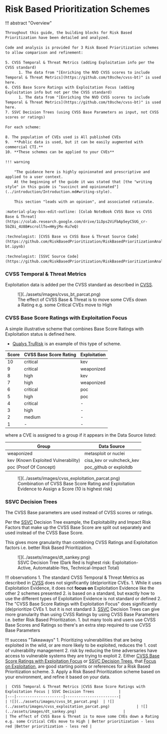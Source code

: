 # Risk Based Prioritization Schemes

!!! abstract "Overview"
    
    Throughout this guide, the building blocks for Risk Based Prioritization have been detailed and analyzed.

    Code and analysis is provided for 3 Risk Based Prioritization schemes to allow comparison and refinement: 

    5. CVSS Temporal & Threat Metrics (adding Exploitation info per the CVSS standard)
          1. The data from "[Enriching the NVD CVSS scores to include Temporal & Threat Metrics](https://github.com/t0sche/cvss-bt)" is used here.
    6. CVSS Base Score Ratings with Exploitation Focus (adding Exploitation info but not per the CVSS standard)
          1. The data from "[Enriching the NVD CVSS scores to include Temporal & Threat Metrics](https://github.com/t0sche/cvss-bt)" is used here.
    7. SSVC Decision Trees (using CVSS Base Parameters as input, not CVSS scores or ratings)

    For each scheme:

    8. The population of CVEs used is All published CVEs
    9.  **Public data is used, but it can be easily augmented with commercial CTI.**
    10. **These schemes can be applied to your CVEs**

    !!! warning 

        "The guidance here is highly opinionated and prescriptive and applied to a user context.
        At the beginning of the guide it was stated that [the "writing style" in this guide is "succinct and opinionated"](../introduction/Introduction.md#writing-style).
        
        This section "leads with an opinion", and associated rationale.

    :material-play-box-edit-outline: [Colab NoteBook CVSS Base vs CVSS Base & Threat](https://colab.research.google.com/drive/1LOps2ViFbAp5eyC5UG_cr-5bZ8i_4U8B#scrollTo=HHyjMx-Ku7eQ) 

    :technologist: [CVSS Base vs CVSS Base & Threat Source Code](https://github.com/RiskBasedPrioritization/RiskBasedPrioritizationAnalysis/blob/main/analysis/cvss-bt.ipynb)

    :technologist: [SSVC Source Code](https://github.com/RiskBasedPrioritization/RiskBasedPrioritizationAnalysis/blob/main/cisa_ssvc_dt/DT_from_scratch.ipynb) 
  



### CVSS Temporal & Threat Metrics

Exploitation data is added per the CVSS standard as described in [CVSS](../cvss/CVSS.md#cvss-exploit-maturity).

<figure markdown>
![](../assets/images/cvss_bt_parcat.png)
<figcaption>The effect of CVSS Base & Threat is to move some CVEs down a Rating e.g. some Critical CVEs move to High</figcaption>
</figure>


### CVSS Base Score Ratings with Exploitation Focus

A simple illustrative scheme that combines Base Score Ratings with Exploitation status is defined here.

* [Qualys TruRisk](../vendors/Qualys.md#in-depth-look-into-data-driven-science-behind-qualys-trurisk) is an example of this type of scheme.

|  Score | CVSS Base Score Rating | Exploitation           | 
|---|---------------------|------------------------|
| 10  | critical            | kev                    |    
|  9 | critical            | weaponized             |
|  8 | high                | kev | 8     |
|  7 | high                | weaponized  |
|  6 | critical            | poc | 6     |
|  5 | high                | poc                 |
|  4 | critical                | -                  | 
|  3 | high              | -                    | 
|  2 | medium               | -                  |
|  1 | -               | -                  | 

where a CVE is assigned to a group if it appears in the Data Source listed:

| Group                               | Data Source               |
|-------------------------------------|---------------------------|
| weaponized                          | metasploit or nuclei      |
| kev (Known Exploited Vulnerability) | cisa_kev or vulncheck_kev |
| poc (Proof Of Concept)              | poc_github or exploitdb   |

<figure markdown>
![](../assets/images/cvss_exploitation_parcat.png) 
<figcaption>Combination of CVSS Base Score Rating and Exploitation Evidence to Assign a Score (10 is highest risk)</figcaption>
</figure>



### SSVC Decision Trees

The CVSS Base parameters are used instead of CVSS scores or ratings.

Per the [SSVC](../ssvc/decision_trees_from_scratch.md) Decision Tree example, the Exploitability and Impact Risk Factors that make up the CVSS Base Score are split out separately and used instead of the CVSS Base Score.

This gives more granularity than combining CVSS Ratings and Exploitation factors i.e. better Risk Based Prioritization.


<figure markdown>
![](../assets/images/dt_sankey.png) 
<figcaption>SSVC Decision Tree (Dark Red is highest risk: Exploitation-Active, Automatable-Yes, Technical-Impact Total)</figcaption>
</figure>


!!! observations
    1. The standard CVSS Temporal & Threat Metrics as described in [CVSS](../cvss/CVSS.md#cvss-exploit-maturity) does not significantly (de)prioritize CVEs.
          1. While it uses Exploitation Evidence, it does not **focus on** Exploitation Evidence like the other 2 schemes presented
          2. is based on a standard, but exactly how to use the different types of Exploitation Evidence is not standard or defined
    2. The "CVSS Base Score Ratings with Exploitation Focus" does significantly (de)prioritize CVEs
          1. but it is not standard
    3. [SSVC](../ssvc/SSVC.md) Decision Trees can give more granularity than using CVSS Ratings by using CVSS Base Parameters i.e. better Risk Based Prioritization.
           1. but many tools and users use CVSS Base Scores and Ratings so there's an extra step required to use CVSS Base Parameters

!!! success "Takeaways"
    1. Prioritizing vulnerabilities that are being exploited in the wild, or are more likely to be exploited, reduces the
          1. cost of vulnerability management
          2. risk by reducing the time adversaries have access to vulnerable systems they are trying to exploit
    2. Either [CVSS Base Score Ratings with Exploitation Focus](#cvss-base-score-ratings-with-exploitation-focus) or  [SSVC Decision Trees](#ssvc-decision-trees), that [Focus on Exploitation](../risk/Understanding_Risk.md#where-cvss-epss-cisa-kev-fit), are good starting points or references for a Risk Based Prioritization scheme.
    3. Apply a Risk Based Prioritization scheme based on your environment, and refine it based on your data.

    |  CVSS Temporal & Threat Metrics |CVSS Base Score Ratings with Exploitation Focus | SSVC Decision Trees           | 
    |---|---------------------|------------------------|
    | ![](../assets/images/cvss_bt_parcat.png)  | ![](../assets/images/cvss_exploitation_parcat.png)            | ![](../assets/images/dt_sankey.png)                     |  
    | The effect of CVSS Base & Threat is to move some CVEs down a Rating e.g. some Critical CVEs move to High | Better prioritization - less red |Better prioritization - less red |


 


